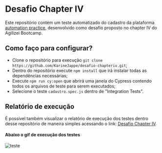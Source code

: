 # Desafio Chapter IV

Este repositório contém um teste automatizado do cadastro da plataforma [automation practice](http://automationpractice.com), desenvolvido como desafio proposto no chapter IV do Agilizei Bootcamp.

## Como faço para configurar?

- Clone o repositório para execução `git clone https://github.com/KarineJappe/desafio-chapteriv.git`;
- Dentro do repositório execute `npm install` que irá instalar todas as dependências necessárias;
- Execute `npm run cy:open` que abrirá uma janela do Cypress contendo todos os arquivos de teste para serem executados;
- Selecione o teste `cadastro.spec.js` dentro de "Integration Tests".

## Relatório de execução

É possível também visualizar o relatório de execução dos testes dentro desse repositório de maneira simples acessando o link: [Desafio Chapter IV](https://karinejappe.github.io/desafio-chapteriv/).

#### Abaixo o gif de execução dos testes
![teste](https://i.imgur.com/GzQ3NFa.gif)
